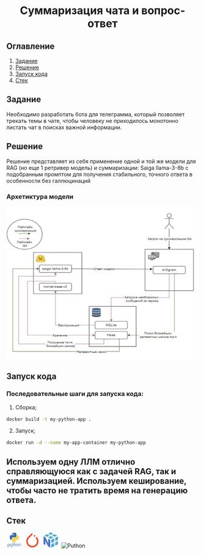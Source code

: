 # <p align="center"> Суммаризация чата и вопрос-ответ</p>



## Оглавление
1. [Задание](#1)
2. [Решение](#2)
3. [Запуск кода](#3)
4. [Стек](#5)


## <a name="1"> Задание </a>

Необходимо разработать бота для телеграмма, который позволяет трекать темы в чате, чтобы человеку не приходилось монотонно листать чат в поисках важной информации.

## <a name="2">Решение </a>

Решение представляет из себя применение одной и той же модели для RAG (но еще 1 ретривер модель) и суммаризации: Saiga llama-3-8b с подобранным промптом для получения стабильного, точного ответа в особенности без галлюцинаций

### Архетиктура модели
<img width="550" height="400" alt="image" src="https://github.com/holopyolo/QAnSummarization_WorkChats/blob/main/images/photo_2024-07-05_06-13-06.jpg"> 

<br>

## <a name="3">Запуск кода </a>

### Последовательные шаги для запуска кода:
1. Сборка;
```Bash
docker build -t my-python-app .
```
2. Запуск;
```Bash
docker run -d --name my-app-container my-python-app
```

## Используем одну ЛЛМ отлично справляющуюся как с задачей RAG, так и суммаризацией. Используем кеширование, чтобы часто не тратить время на генерацию ответа.

## <a name="4">Стек </a>
  <img src="https://github.com/devicons/devicon/blob/master/icons/python/python-original-wordmark.svg" title="Python" alt="Puthon" width="40" height="40"/>&nbsp;
  <img src="https://github.com/devicons/devicon/blob/master/icons/pytorch/pytorch-original.svg" title="Pytorch" alt="Puthon" width="40" height="40"/>&nbsp;
  <img src="https://github.com/devicons/devicon/blob/master/icons/numpy/numpy-original.svg" title="Numpy" alt="Puthon" width="40" height="40"/>&nbsp;
  <img src="https://github.com/gradio-app/gradio/blob/main/readme_files/gradio.svg" title="Gradio" alt="Puthon" width="100" height="40"/>&nbsp;


